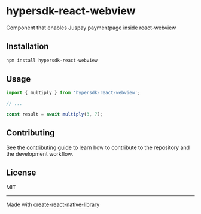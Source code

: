 # hypersdk-react-webview

Component that enables Juspay paymentpage inside react-webview

## Installation

```sh
npm install hypersdk-react-webview
```

## Usage

```js
import { multiply } from 'hypersdk-react-webview';

// ...

const result = await multiply(3, 7);
```

## Contributing

See the [contributing guide](CONTRIBUTING.md) to learn how to contribute to the repository and the development workflow.

## License

MIT

---

Made with [create-react-native-library](https://github.com/callstack/react-native-builder-bob)
